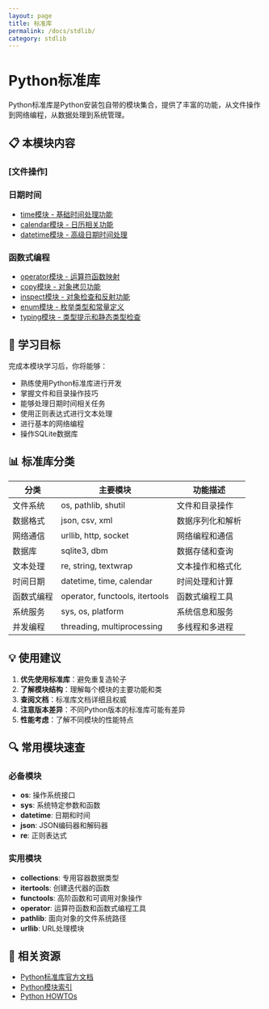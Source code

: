 ```yaml
---
layout: page
title: 标准库
permalink: /docs/stdlib/
category: stdlib
---
```


# Python标准库

Python标准库是Python安装包自带的模块集合，提供了丰富的功能，从文件操作到网络编程，从数据处理到系统管理。

## 📋 本模块内容

### [文件操作]


### 日期时间
- [time模块 - 基础时间处理功能](time/)
- [calendar模块 - 日历相关功能](calendar/)
- [datetime模块 - 高级日期时间处理](datetime/)


### 函数式编程
- [operator模块 - 运算符函数映射](operator/)
- [copy模块 - 对象拷贝功能](copy/)
- [inspect模块 - 对象检查和反射功能](inspect/)
- [enum模块 - 枚举类型和常量定义](enum/)
- [typing模块 - 类型提示和静态类型检查](typing/)


## 🎯 学习目标

完成本模块学习后，你将能够：

- 熟练使用Python标准库进行开发
- 掌握文件和目录操作技巧
- 能够处理日期时间相关任务
- 使用正则表达式进行文本处理
- 进行基本的网络编程
- 操作SQLite数据库

## 📊 标准库分类

| 分类 | 主要模块 | 功能描述 |
|------|----------|----------|
| 文件系统 | os, pathlib, shutil | 文件和目录操作 |
| 数据格式 | json, csv, xml | 数据序列化和解析 |
| 网络通信 | urllib, http, socket | 网络编程和通信 |
| 数据库 | sqlite3, dbm | 数据存储和查询 |
| 文本处理 | re, string, textwrap | 文本操作和格式化 |
| 时间日期 | datetime, time, calendar | 时间处理和计算 |
| 函数式编程 | operator, functools, itertools | 函数式编程工具 |
| 系统服务 | sys, os, platform | 系统信息和服务 |
| 并发编程 | threading, multiprocessing | 多线程和多进程 |

## 💡 使用建议

1. **优先使用标准库**：避免重复造轮子
2. **了解模块结构**：理解每个模块的主要功能和类
3. **查阅文档**：标准库文档详细且权威
4. **注意版本差异**：不同Python版本的标准库可能有差异
5. **性能考虑**：了解不同模块的性能特点

## 🔍 常用模块速查

### 必备模块
- **os**: 操作系统接口
- **sys**: 系统特定参数和函数
- **datetime**: 日期和时间
- **json**: JSON编码器和解码器
- **re**: 正则表达式

### 实用模块
- **collections**: 专用容器数据类型
- **itertools**: 创建迭代器的函数
- **functools**: 高阶函数和可调用对象操作
- **operator**: 运算符函数和函数式编程工具
- **pathlib**: 面向对象的文件系统路径
- **urllib**: URL处理模块

## 🔗 相关资源

- [Python标准库官方文档](https://docs.python.org/3/library/)
- [Python模块索引](https://docs.python.org/3/py-modindex.html)
- [Python HOWTOs](https://docs.python.org/3/howto/index.html)